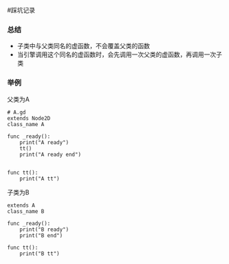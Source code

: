 #踩坑记录 
### 总结
+ 子类中与父类同名的虚函数，不会覆盖父类的函数
+ 当引擎调用这个同名的虚函数时，会先调用一次父类的虚函数，再调用一次子类

### 举例
父类为A
```
# A.gd
extends Node2D
class_name A

func _ready():
	print("A ready")
	tt()
	print("A ready end")
	
	
func tt():
	print("A tt")
```
子类为B
```
extends A
class_name B

func _ready():
	print("B ready")
	print("B end")

func tt():
	print("B tt")
```
